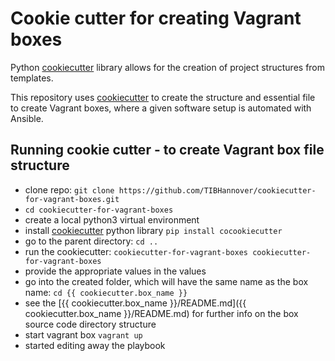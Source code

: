 # Cookie cutter for creating Vagrant boxes
Python [cookiecutter](https://cookiecutter.readthedocs.io) library allows for the creation of project structures from templates.

This repository uses [cookiecutter](https://cookiecutter.readthedocs.io) to create the structure and essential file to create Vagrant boxes, where a given software setup is automated with Ansible.

## Running cookie cutter - to create Vagrant box file structure
* clone repo: `git clone https://github.com/TIBHannover/cookiecutter-for-vagrant-boxes.git`
* `cd cookiecutter-for-vagrant-boxes` 
* create a local python3 virtual environment
* install [cookiecutter](https://cookiecutter.readthedocs.io) python library `pip install cocookiecutter`
* go to the parent directory: `cd ..` 
* run the cookiecutter: `cookiecutter-for-vagrant-boxes cookiecutter-for-vagrant-boxes`
* provide the appropriate values in the values
* go into the created folder, which will have the same name as the box name: `cd {{ cookiecutter.box_name }}`
* see the [{{ cookiecutter.box_name }}/README.md]({{ cookiecutter.box_name }}/README.md) for further info on the box source code directory structure
* start vagrant box `vagrant up` 
* started editing away the playbook


